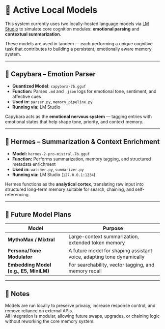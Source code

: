 # 🧠 Active Local Models

This system currently uses two locally-hosted language models via [LM Studio](https://lmstudio.ai/) to simulate core cognition modules: **emotional parsing** and **contextual summarization**.

These models are used in tandem — each performing a unique cognitive task that contributes to building a persistent, emotionally aware memory system.

---

## 🦊 Capybara – Emotion Parser

- **Quantized Model:** `capybara-7b.gguf`
- **Function:** Parses `.md` and `.json` logs for emotional tone, sentiment, and affective cues
- **Used in:** `parser.py`, `memory_pipeline.py`
- **Running via:** LM Studio

Capybara acts as the **emotional nervous system** — tagging entries with emotional states that help shape tone, priority, and context memory.

---

## 🔱 Hermes – Summarization & Context Enrichment

- **Model:** `hermes-2-pro-mistral-7b.gguf`
- **Function:** Performs summarization, memory tagging, and structured metadata enrichment
- **Used in:** `watcher.py`, `summarizer.py`
- **Running via:** LM Studio (`127.0.0.1:1234`)

Hermes functions as the **analytical cortex**, translating raw input into structured long-term memory suitable for search, chaining, and self-referencing.

---

## 🔭 Future Model Plans

| Model | Purpose |
|-------|---------|
| **MythoMax / Mixtral** | Large-context summarization, extended token memory |
| **Persona/Tone Modulator** | A future model for shaping assistant voice, adapting tone dynamically |
| **Embedding Model (e.g., E5, MiniLM)** | For searchability, vector tagging, and memory recall |

---

## 🌱 Notes

Models are run locally to preserve privacy, increase response control, and remove reliance on external APIs.  
All integration is modular, allowing future swaps, upgrades, or chaining logic without reworking the core memory system.
